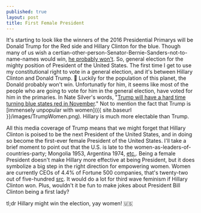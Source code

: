 ```yaml
---
published: true
layout: post
title: First Female President
---
```


It's starting to look like the winners of the 2016 Presidential Primarys
will be Donald Trump for the Red side and Hillary Clinton for the blue. Though
many of us wish a certian-other-person-Senator-Bernie-Sanders-not-to-name-names would
win, [he probably won't](http://projects.fivethirtyeight.com/election-2016/delegate-targets/).
So, general election for the mighty position of President of the United States.
The first time I get to use my constitutional right to vote in a general
election, and it's between Hillary Clinton and Donald Trump. :grimacing:
Luckily for the population of this planet, the Donald probably won't win.
Unfortunatly for him, it seems like most of the people who are going to vote
for him in the general election, have voted for him in the primaries. In Nate
Silver's words, "[Trump will have a hard time turning blue states red in
November](http://fivethirtyeight.com/features/trump-will-have-a-hard-time-turning-blue-states-red-in-november/)." Not to mention the fact that Trump is [immensely unpopular with women]({{ site.baseurl }}/images/TrumpWomen.png). Hillary is much more electable than Trump. 

All this media coverage of Trump means that we might forget that Hillary Clinton is poised to be the next President of the United States, and in doing so become the first-ever female President of the United States.
I'll take a brief moment to point out that the U.S. is late to the
women-as-leaders-of-countries-party; Mongolia 1953, Argentina 1974,
[etc.](https://en.wikipedia.org/wiki/List_of_elected_and_appointed_female_heads_of_state).
Being a female President doesn't make Hillary more effective at being
President, but it does symbolize a big step in the right direction for
empowering women. Women are currently CEOs of 4.4% of Fortune 500 companies,
that's twenty-two out of five-hundred [src](https://en.wikipedia.org/wiki/List_of_women_CEOs_of_Fortune_500_companies). It would do a lot for third wave feminism if Hillary Clinton won.
Plus, wouldn't it be fun to make jokes about President Bill Clinton being
a first lady?

tl;dr Hillary might win the election, yay women! :us:
